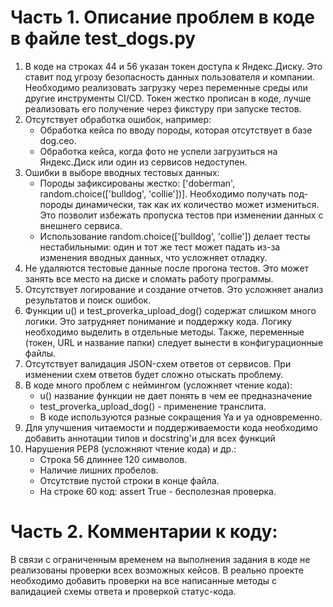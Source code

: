 # Часть 1. Описание проблем в коде в файле test_dogs.py
1. В коде на строках 44 и 56 указан токен доступа к Яндекс.Диску. Это ставит под угрозу безопасность данных пользователя
и компании. Необходимо реализовать загрузку через переменные среды или другие инструменты CI/CD.
    Токен жестко прописан в коде, лучше реализовать его получение через фикстуру при запуске тестов.
2. Отсутствует обработка ошибок, например:
   * Обработка кейса по вводу породы, которая отсутствует в базе dog.ceo.
   * Обработка кейса, когда фото не успели загрузиться на Яндекс.Диск или один из сервисов недоступен.
3. Ошибки в выборе вводных тестовых данных:
   * Породы зафиксированы жестко: ['doberman', random.choice(['bulldog', 'collie'])]. Необходимо получать под-породы
   динамически, так как их количество может измениться. Это позволит избежать пропуска тестов при изменении
   данных с внешнего сервиса.
   * Использование random.choice(['bulldog', 'collie']) делает тесты нестабильными: один и тот же тест может падать
   из-за изменения вводных данных, что усложняет отладку. 
4. Не удаляются тестовые данные после прогона тестов. Это может занять все место на диске и сломать работу программы.
5. Отсутствует логирование и создание отчетов. Это усложняет анализ результатов и поиск ошибок. 
6. Функции u() и test_proverka_upload_dog() содержат слишком много логики. Это затрудняет понимание и поддержку кода.
Логику необходимо выделить в отдельные методы. Также, переменные (токен, URL и название папки) следует вынести
в конфигурационные файлы.
7. Отсутствует валидация JSON-схем ответов от сервисов. При изменении схем ответов будет сложно отыскать проблему. 
8. В коде много проблем с неймингом (усложняет чтение кода):
    * u() название функции не дает понять в чем ее предназначение
    * test_proverka_upload_dog() - применение транслита. 
    * В коде используются разные сокращения Ya и ya одновременно. 
9. Для улучшения читаемости и поддерживаемости кода необходимо добавить аннотации типов и docstring'и для всех функций
10. Нарушения PEP8 (усложняют чтение кода) и др.:
    * Строка 56 длиннее 120 символов. 
    * Наличие лишних пробелов. 
    * Отсутствие пустой строки в конце файла. 
    * На строке 60 код: assert True - бесполезная проверка.
# Часть 2. Комментарии к коду: 
В связи с ограниченным временем на выполнения задания в коде не реализованы проверки всех возможных кейсов.
В реально проекте необходимо добавить проверки на все написанные методы с валидацией схемы ответа и проверкой статус-кода.
